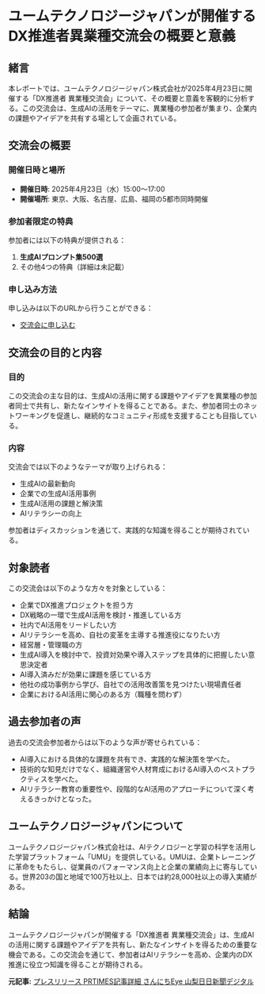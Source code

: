 # ユームテクノロジージャパンが開催するDX推進者異業種交流会の概要と意義

## 緒言

本レポートでは、ユームテクノロジージャパン株式会社が2025年4月23日に開催する「DX推進者 異業種交流会」について、その概要と意義を客観的に分析する。この交流会は、生成AIの活用をテーマに、異業種の参加者が集まり、企業内の課題やアイデアを共有する場として企画されている。

## 交流会の概要

### 開催日時と場所

- **開催日時**: 2025年4月23日（水）15:00～17:00
- **開催場所**: 東京、大阪、名古屋、広島、福岡の5都市同時開催

### 参加者限定の特典

参加者には以下の特典が提供される：

1. **生成AIプロンプト集500選**
2. その他4つの特典（詳細は未記載）

### 申し込み方法

申し込みは以下のURLから行うことができる：

- [交流会に申し込む](https://umujapan.co.jp/event/ai-literacy-5-cities/)

## 交流会の目的と内容

### 目的

この交流会の主な目的は、生成AIの活用に関する課題やアイデアを異業種の参加者同士で共有し、新たなインサイトを得ることである。また、参加者同士のネットワーキングを促進し、継続的なコミュニティ形成を支援することも目指している。

### 内容

交流会では以下のようなテーマが取り上げられる：

- 生成AIの最新動向
- 企業での生成AI活用事例
- 生成AI活用の課題と解決策
- AIリテラシーの向上

参加者はディスカッションを通じて、実践的な知識を得ることが期待されている。

## 対象読者

この交流会は以下のような方々を対象としている：

- 企業でDX推進プロジェクトを担う方
- DX戦略の一環で生成AI活用を検討・推進している方
- 社内でAI活用をリードしたい方
- AIリテラシーを高め、自社の変革を主導する推進役になりたい方
- 経営層・管理職の方
- 生成AI導入を検討中で、投資対効果や導入ステップを具体的に把握したい意思決定者
- AI導入済みだが効果に課題を感じている方
- 他社の成功事例から学び、自社での活用改善策を見つけたい現場責任者
- 企業におけるAI活用に関心のある方（職種を問わず）

## 過去参加者の声

過去の交流会参加者からは以下のような声が寄せられている：

- AI導入における具体的な課題を共有でき、実践的な解決策を学べた。
- 技術的な知見だけでなく、組織運営や人材育成におけるAI導入のベストプラクティスを学べた。
- AIリテラシー教育の重要性や、段階的なAI活用のアプローチについて深く考えるきっかけとなった。

## ユームテクノロジージャパンについて

ユームテクノロジージャパン株式会社は、AIテクノロジーと学習の科学を活用した学習プラットフォーム「UMU」を提供している。UMUは、企業トレーニングに革命をもたらし、従業員のパフォーマンス向上と企業の業績向上に寄与している。世界203の国と地域で100万社以上、日本では約28,000社以上の導入実績がある。

## 結論

ユームテクノロジージャパンが開催する「DX推進者 異業種交流会」は、生成AIの活用に関する課題やアイデアを共有し、新たなインサイトを得るための重要な機会である。この交流会を通じて、参加者はAIリテラシーを高め、企業内のDX推進に役立つ知識を得ることが期待される。

**元記事:** [プレスリリース PRTIMES記事詳細 さんにちEye 山梨日日新聞デジタル](https://www.sannichi.co.jp/prtimes/others/c86740_r139)